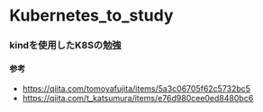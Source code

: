 # Kubernetes_to_study
### kindを使用したK8Sの勉強
#### 参考
- https://qiita.com/tomoyafujita/items/5a3c06705f62c5732bc5
- https://qiita.com/t_katsumura/items/e76d980cee0ed8480bc6
